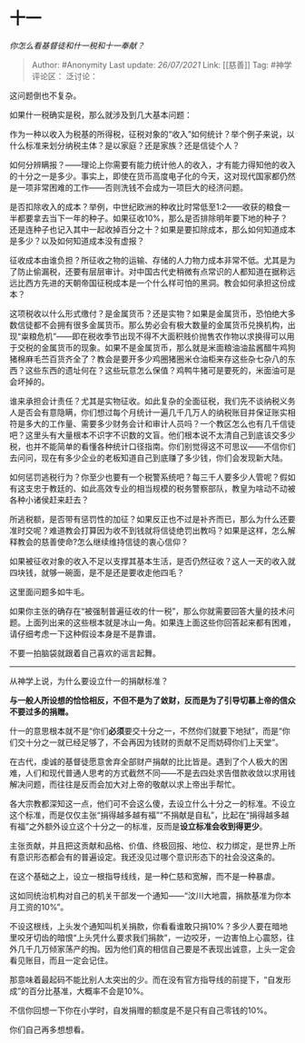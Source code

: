# 十一
*你怎么看基督徒和什一税和十一奉献？*

> Author: #Anonymity
> Last update: *26/07/2021*
> Link: [[慈善]]
> Tag: #神学
> 评论区：
> 泛讨论：

这问题倒也不复杂。

如果什一税确实是税，那么就涉及到几大基本问题：

作为一种以收入为税基的所得税，征税对象的“收入”如何统计？举个例子来说，以什么标准来划分纳税主体？是以家庭？还是家族？还是信徒个人？

如何分辨瞒报？——理论上你需要有能力统计他人的收入，才有能力得知他的收入的十分之一是多少。事实上，即使在货币高度电子化的今天，这对现代国家都仍然是一项非常困难的工作——否则洗钱不会成为一项巨大的经济问题。

是否扣除收入的成本？举例，中世纪欧洲的种收比时常低至1:2——收获的粮食一半都要拿去当下一年的种子。如果征收10%，那么是否排除明年要下地的种子？还是连种子也记入其中一起收掉百分之十？如果是要扣除成本，那么如何知道成本是多少？以及如何知道成本没有虚报？

征收成本由谁负担？所征收之物的运输、存储的人力物力成本非常不低。尤其是为了防止偷漏税，还要有层层审计。对中国古代史稍微有点常识的人都知道在据称远远比西方先进的天朝帝国征税成本是一个什么样可怕的黑洞。教会如何承担这份成本？

这项税收以什么形式缴付？是金属货币？还是实物？如果是金属货币，恐怕绝大多数信徒都不会拥有很多金属货币。那么势必会有极大数量的金属货币兑换机构，出现“粜粮危机”——即在税收季节出现不得不大面积贱价抛售农作物以求换得可以用于交税的金属货币的现象。如果不是金属货币，那么就是米面粮油油盐酱醋牛鸡狗猪棉麻毛苎百货齐全了？教会是要开多少鸡圈猪圈米仓油柜来存这些杂七杂八的东西？这些东西的遗址何在？这些玩意怎么保值？鸡鸭牛猪可是要死的，米面油可是会坏掉的。

谁来承担会计责任？尤其是实物征收。如此复杂的全面征税，我们先不谈纳税义务人是否会有意隐瞒，你们想过每个月统计一遍几千几万人的纳税账目并保证账实相符是多大的工作量、需要多少财务会计和审计人员吗？一个教区怎么也有几千信徒吧？这里头有大量根本不识字不识数的文盲。他们根本说不太清自己到底该交多少税，也并不能简单的看懂各种统计口径指南。你们别觉得这不可思议——不信你们去问问，现在有多少企业的老板知道自己到底赚了多少钱，你们会发现新大陆。

如何惩罚逃税行为？你至少也要有一个税警系统吧？每三千人要多少人管呢？假如有这支忠于教廷的、如此高效专业的相当规模的税务警察部队，教皇为啥动不动被各种小诸侯赶来赶去？

所逃税额，是否带有惩罚性的加征？如果反正也不过是补齐而已，那么为什么还要准时交呢？难道教会打算因为收不到钱就将信徒绝罚出教吗？如果是这样，怎么解释教会的慈善使命?怎么继续维持信徒的衷心信仰？

如果被征收对象的收入不足以支撑其基本生活，是否仍然征收？这人一天的收入就四块钱，就够一碗面，是不是还是要收走他四毛？

这里面问题多如牛毛。

如果你主张的确存在“被强制普遍征收的什一税”，那么你就需要回答大量的技术问题。上面列出来的这些根本就是冰山一角。如果连上面这些你回答起来都有困难，请仔细考虑一下这种假设本身是不是靠谱。

不要一拍脑袋就跟着自己喜欢的谣言起舞。

---

从神学上说，为什么要设立什一的捐献标准？

**与一般人所设想的恰恰相反，不但不是为了敛财，反而是为了引导切慕上帝的信众不要过多的捐赠。**

什一的意思根本就不是“你们**必须**要交十分之一，不然你们就要下地狱”，而是“你们交十分之一就已经足够了，不会再因为钱财的贡献不足而妨碍你们上天堂”。

在古代，虔诚的基督徒愿意舍弃全部财产捐献的比比皆是。遇到了个人极大的困难，人们和现代普通人思考的方式截然不同——不是去四处求告借款收敛以求用钱解决问题，而往往是反而会加大对上帝的敬献以求上帝出手帮忙。

各大宗教都深知这一点，他们可不会这么傻，去设立什么十分之一的标准。不设立这个标准，而是仅仅主张“捐得越多越有福”“不捐献是自私”，比起在“捐得越多越有福”之外额外设立这个十分之一的标准，反而是**设立标准会收到得更少**。

主张贡献，并且把这贡献和品格、价值、终极回报、地位、权力绑定，是世界上所有意识形态都会有的普遍设定。我还没见过哪个意识形态下的社会没这条的。

在这个基础之上，设立一根指导线线，是一种仁慈和宽解，而不是一种暴虐。

这如同统治机构对自己的机关干部发一个通知——“汶川大地震，捐款基准为你本月工资的10%”。

不设这根线，上头发个通知叫机关捐款，你看看谁敢只捐10%？多少人要在暗地里咬牙切齿的暗恨“上头凭什么要求我们捐款”，一边咬牙，一边害怕上心震怒，往外几千几万倾家荡产的掏。因为他们真的相信自己要是不表现出诚意，上头一定会看见账目，而且一定会记住。

那意味着最起码不能比别人太突出的少。而在没有官方指导线的前提下，“自发形成”的百分比基准，大概率不会是10%。

不信你回想一下你在小学时，自发捐赠的额度是不是只有自己零钱的10%。

你们自己再多想想看。
